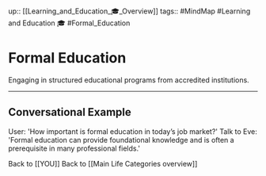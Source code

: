 up:: [[Learning_and_Education_🎓_Overview]]
tags:: #MindMap #Learning and Education 🎓 #Formal_Education

# Formal Education

Engaging in structured educational programs from accredited institutions.

---
## Conversational Example
User: 'How important is formal education in today’s job market?'
Talk to Eve: 'Formal education can provide foundational knowledge and is often a prerequisite in many professional fields.'

Back to [[YOU]]
Back to [[Main Life Categories overview]]

